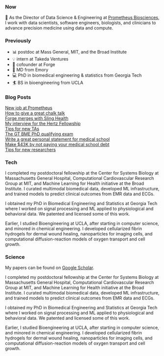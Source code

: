 ### Now

🧬 As the Director of Data Science & Engineering at [Prometheus Biosciences](https://www.prometheusbiosciences.com), I work with data scientists, software engineers, biologists, and clinicians to advance precision medicine using data and compute.

### Previously
- 📊 postdoc at Mass General, MIT, and the Broad Institute
- 💡 intern at Takeda Ventures
- 🤝 cofounder at Forge
- 🏥 MD from Emory
- 💻 PhD in biomedical engineering & statistics from Georgia Tech
- 🏄 BS in bioengineering from UCLA

### Blog Posts
[New job at Prometheus](/posts/prometheus.md)  
[How to give a great chalk talk](/posts/chalk-talk.md)  
[Forge merges with Sling Health](/posts/forge.md)  
[My interview for the Hertz Fellowship](/posts/hertz-interview.md)  
[Tips for new TAs](/posts/tips-for-taing.md)  
[The GT BME PhD qualifying exam](/posts/gtbme-quals.md)  
[Write a great personal statement for medical school](/posts/ps.md)  
[Make $43K by not paying your medical school debt](/posts/roth.md)  
[Tips for new researchers](/posts/tips-for-researchers.md)  

### Tech
I completed my postdoctoral fellowship at the Center for Systems Biology at Massachusetts General Hospital, Computational Cardiovascular Research Group at MIT, and Machine Learning for Health initiative at the Broad Institute. I curated multimodal biomedical data, developed ML infrastructure, and trained models to predict clinical outcomes from EMR data and ECGs.

I obtained my PhD in Biomedical Engineering and Statistics at Georgia Tech where I worked on signal processing and ML applied to physiological and behavioral data. We patented and licensed some of this work.

Earlier, I studied Bioengineering at UCLA, after starting in computer science, and minored in chemical engineering. I developed cellularized fibrin hydrogels for dermal wound healing, nanoparticles for imaging cells, and computational diffusion-reaction models of oxygen transport and cell growth.

### Science
My papers can be found on [Google Scholar](https://scholar.google.com/citations?hl=en&user=APy8nq4AAAAJ&view_op=list_works&sortby=pubdate).

I completed my postdoctoral fellowship at the Center for Systems Biology at Massachusetts General Hospital, Computational Cardiovascular Research Group at MIT, and Machine Learning for Health initiative at the Broad Institute. I curated multimodal biomedical data, developed ML infrastructure, and trained models to predict clinical outcomes from EMR data and ECGs.

I obtained my PhD in Biomedical Engineering and Statistics at Georgia Tech where I worked on signal processing and ML applied to physiological and behavioral data. We patented and licensed some of this work.

Earlier, I studied Bioengineering at UCLA, after starting in computer science, and minored in chemical engineering. I developed cellularized fibrin hydrogels for dermal wound healing, nanoparticles for imaging cells, and computational diffusion-reaction models of oxygen transport and cell growth.
